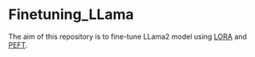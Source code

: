 # Finetuning_LLama
The aim of this repository is to fine-tune LLama2 model using [LORA](chrome-extension://bdfcnmeidppjeaggnmidamkiddifkdib/viewer.html?file=https://arxiv.org/pdf/2106.09685.pdf) and [PEFT](https://github.com/huggingface/peft).
